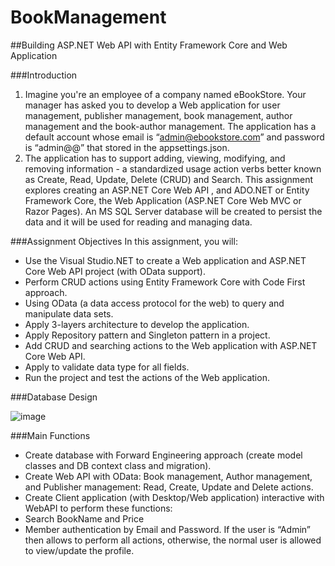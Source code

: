 # BookManagement

##Building ASP.NET Web API with Entity 
Framework Core and Web Application

###Introduction
1. Imagine you're an employee of a company named eBookStore. Your manager 
has asked you to develop a Web application for user management, publisher 
management, book management, author management and the book-author 
management. The application has a default account whose email is 
“admin@ebookstore.com” and password is “admin@@” that stored in the 
appsettings.json.
2. The application has to support adding, viewing, modifying, and removing 
information - a standardized usage action verbs better known as Create, Read, 
Update, Delete (CRUD) and Search. This assignment explores creating an 
ASP.NET Core Web API , and ADO.NET or Entity Framework Core, the Web 
Application (ASP.NET Core Web MVC or Razor Pages). An MS SQL Server 
database will be created to persist the data and it will be used for reading and 
managing data.

###Assignment Objectives
In this assignment, you will:
- Use the Visual Studio.NET to create a Web application and ASP.NET Core 
Web API project (with OData support).
- Perform CRUD actions using Entity Framework Core with Code First 
approach.
- Using OData (a data access protocol for the web) to query and manipulate 
data sets.
- Apply 3-layers architecture to develop the application.
- Apply Repository pattern and Singleton pattern in a project.
- Add CRUD and searching actions to the Web application with ASP.NET 
Core Web API.
- Apply to validate data type for all fields. 
- Run the project and test the actions of the Web application.

###Database Design

![image](https://user-images.githubusercontent.com/63900676/197526241-af422467-722d-4a7f-af08-3de537729227.png)

###Main Functions
- Create database with Forward Engineering approach (create model classes 
and DB context class and migration). 
- Create Web API with OData: Book management, Author management, and 
Publisher management: Read, Create, Update and Delete actions.
- Create Client application (with Desktop/Web application) interactive with 
WebAPI to perform these functions: 
- Search BookName and Price
- Member authentication by Email and Password. If the user is “Admin”
then allows to perform all actions, otherwise, the normal user is 
allowed to view/update the profile.


